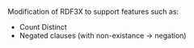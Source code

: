 Modification of RDF3X to support features such as:
- Count Distinct
- Negated clauses (with non-existance -> negation)